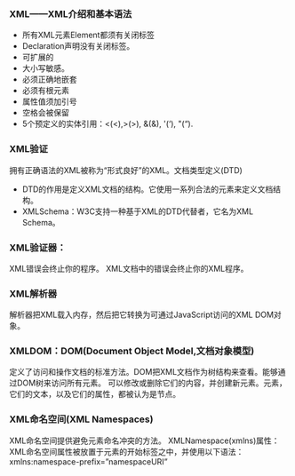 ### XML——XML介绍和基本语法
* 所有XML元素Element都须有关闭标签
*  Declaration声明没有关闭标签。
*  可扩展的
*  大小写敏感。
*  必须正确地嵌套
*  必须有根元素
*  属性值须加引号
*  空格会被保留
* 5个预定义的实体引用：&lt;(<),&gt;(>), &amp;(&), &apos;(‘), &quot;(“).

### XML验证
拥有正确语法的XML被称为“形式良好”的XML。文档类型定义(DTD)
*  DTD的作用是定义XML文档的结构。它使用一系列合法的元素来定义文档结构。
*  XMLSchema：W3C支持一种基于XML的DTD代替者，它名为XML Schema。
### XML验证器：
XML错误会终止你的程序。 XML文档中的错误会终止你的XML程序。

### XML解析器
解析器把XML载入内存，然后把它转换为可通过JavaScript访问的XML DOM对象。
### XMLDOM：DOM(Document Object Model,文档对象模型)
定义了访问和操作文档的标准方法。DOM把XML文档作为树结构来查看。能够通过DOM树来访问所有元素。
可以修改或删除它们的内容，并创建新元素。元素，它们的文本，以及它们的属性，都被认为是节点。

### XML命名空间(XML Namespaces)
XML命名空间提供避免元素命名冲突的方法。
XMLNamespace(xmlns)属性：XML命名空间属性被放置于元素的开始标签之中，并使用以下语法：xmlns:namespace-prefix=”namespaceURI”
